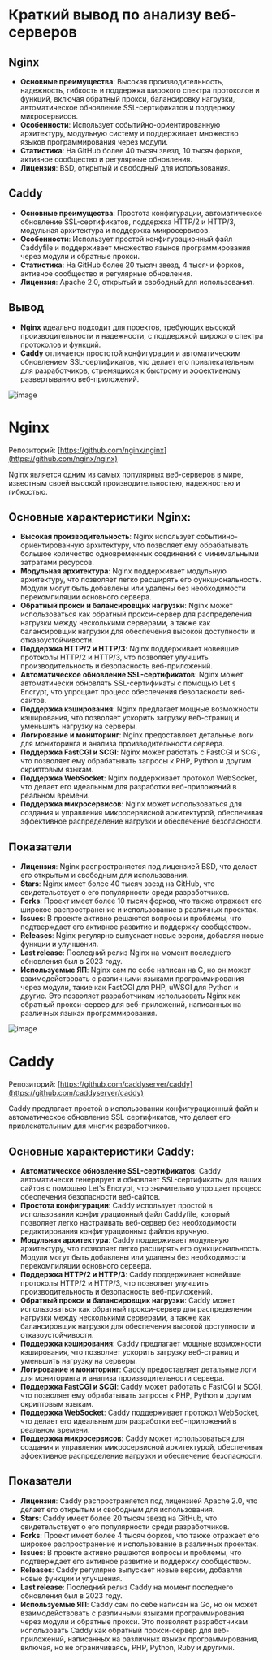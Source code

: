 

# Краткий вывод по анализу веб-серверов

## Nginx

- **Основные преимущества**: Высокая производительность, надежность, гибкость и поддержка широкого спектра протоколов и функций, включая обратный прокси, балансировку нагрузки, автоматическое обновление SSL-сертификатов и поддержку микросервисов.
- **Особенности**: Использует событийно-ориентированную архитектуру, модульную систему и поддерживает множество языков программирования через модули.
- **Статистика**: На GitHub более 40 тысяч звезд, 10 тысяч форков, активное сообщество и регулярные обновления.
- **Лицензия**: BSD, открытый и свободный для использования.

## Caddy

- **Основные преимущества**: Простота конфигурации, автоматическое обновление SSL-сертификатов, поддержка HTTP/2 и HTTP/3, модульная архитектура и поддержка микросервисов.
- **Особенности**: Использует простой конфигурационный файл Caddyfile и поддерживает множество языков программирования через модули и обратные прокси.
- **Статистика**: На GitHub более 20 тысяч звезд, 4 тысячи форков, активное сообщество и регулярные обновления.
- **Лицензия**: Apache 2.0, открытый и свободный для использования.


## Вывод

- **Nginx** идеально подходит для проектов, требующих высокой производительности и надежности, с поддержкой широкого спектра протоколов и функций.
- **Caddy** отличается простотой конфигурации и автоматическим обновлением SSL-сертификатов, что делает его привлекательным для разработчиков, стремящихся к быстрому и эффективному развертыванию веб-приложений.

![image](https://github.com/NastasyaKuznetsova/-1/assets/162448254/8b5dfae2-6c1e-451c-a6ef-f300f8665b40)

# Nginx

Репозиторий: [https://github.com/nginx/nginx](https://github.com/nginx/nginx)

Nginx является одним из самых популярных веб-серверов в мире, известным своей высокой производительностью, надежностью и гибкостью.

## Основные характеристики Nginx:

- **Высокая производительность**: Nginx использует событийно-ориентированную архитектуру, что позволяет ему обрабатывать большое количество одновременных соединений с минимальными затратами ресурсов.
- **Модульная архитектура**: Nginx поддерживает модульную архитектуру, что позволяет легко расширять его функциональность. Модули могут быть добавлены или удалены без необходимости перекомпиляции основного сервера.
- **Обратный прокси и балансировщик нагрузки**: Nginx может использоваться как обратный прокси-сервер для распределения нагрузки между несколькими серверами, а также как балансировщик нагрузки для обеспечения высокой доступности и отказоустойчивости.
- **Поддержка HTTP/2 и HTTP/3**: Nginx поддерживает новейшие протоколы HTTP/2 и HTTP/3, что позволяет улучшить производительность и безопасность веб-приложений.
- **Автоматическое обновление SSL-сертификатов**: Nginx может автоматически обновлять SSL-сертификаты с помощью Let's Encrypt, что упрощает процесс обеспечения безопасности веб-сайтов.
- **Поддержка кэширования**: Nginx предлагает мощные возможности кэширования, что позволяет ускорить загрузку веб-страниц и уменьшить нагрузку на серверы.
- **Логирование и мониторинг**: Nginx предоставляет детальные логи для мониторинга и анализа производительности сервера.
- **Поддержка FastCGI и SCGI**: Nginx может работать с FastCGI и SCGI, что позволяет ему обрабатывать запросы к PHP, Python и другим скриптовым языкам.
- **Поддержка WebSocket**: Nginx поддерживает протокол WebSocket, что делает его идеальным для разработки веб-приложений в реальном времени.
- **Поддержка микросервисов**: Nginx может использоваться для создания и управления микросервисной архитектурой, обеспечивая эффективное распределение нагрузки и обеспечение безопасности.

## Показатели

- **Лицензия**: Nginx распространяется под лицензией BSD, что делает его открытым и свободным для использования.
- **Stars**: Nginx имеет более 40 тысяч звезд на GitHub, что свидетельствует о его популярности среди разработчиков.
- **Forks**: Проект имеет более 10 тысяч форков, что также отражает его широкое распространение и использование в различных проектах.
- **Issues**: В проекте активно решаются вопросы и проблемы, что подтверждает его активное развитие и поддержку сообществом.
- **Releases**: Nginx регулярно выпускает новые версии, добавляя новые функции и улучшения.
- **Last release**: Последний релиз Nginx на момент последнего обновления был в 2023 году.
- **Используемые ЯП**: Nginx сам по себе написан на C, но он может взаимодействовать с различными языками программирования через модули, такие как FastCGI для PHP, uWSGI для Python и другие. Это позволяет разработчикам использовать Nginx как обратный прокси-сервер для веб-приложений, написанных на различных языках программирования.

![image](https://github.com/NastasyaKuznetsova/-1/assets/162448254/219b44b0-3e5d-470b-9d25-87797f8e0a69)

# Caddy

Репозиторий: [https://github.com/caddyserver/caddy](https://github.com/caddyserver/caddy)

Caddy предлагает простой в использовании конфигурационный файл и автоматическое обновление SSL-сертификатов, что делает его привлекательным для многих разработчиков.

## Основные характеристики Caddy:

- **Автоматическое обновление SSL-сертификатов**: Caddy автоматически генерирует и обновляет SSL-сертификаты для ваших сайтов с помощью Let's Encrypt, что значительно упрощает процесс обеспечения безопасности веб-сайтов.
- **Простота конфигурации**: Caddy использует простой в использовании конфигурационный файл Caddyfile, который позволяет легко настраивать веб-сервер без необходимости редактирования конфигурационных файлов вручную.
- **Модульная архитектура**: Caddy поддерживает модульную архитектуру, что позволяет легко расширять его функциональность. Модули могут быть добавлены или удалены без необходимости перекомпиляции основного сервера.
- **Поддержка HTTP/2 и HTTP/3**: Caddy поддерживает новейшие протоколы HTTP/2 и HTTP/3, что позволяет улучшить производительность и безопасность веб-приложений.
- **Обратный прокси и балансировщик нагрузки**: Caddy может использоваться как обратный прокси-сервер для распределения нагрузки между несколькими серверами, а также как балансировщик нагрузки для обеспечения высокой доступности и отказоустойчивости.
- **Поддержка кэширования**: Caddy предлагает мощные возможности кэширования, что позволяет ускорить загрузку веб-страниц и уменьшить нагрузку на серверы.
- **Логирование и мониторинг**: Caddy предоставляет детальные логи для мониторинга и анализа производительности сервера.
- **Поддержка FastCGI и SCGI**: Caddy может работать с FastCGI и SCGI, что позволяет ему обрабатывать запросы к PHP, Python и другим скриптовым языкам.
- **Поддержка WebSocket**: Caddy поддерживает протокол WebSocket, что делает его идеальным для разработки веб-приложений в реальном времени.
- **Поддержка микросервисов**: Caddy может использоваться для создания и управления микросервисной архитектурой, обеспечивая эффективное распределение нагрузки и обеспечение безопасности.

## Показатели

- **Лицензия**: Caddy распространяется под лицензией Apache 2.0, что делает его открытым и свободным для использования.
- **Stars**: Caddy имеет более 20 тысяч звезд на GitHub, что свидетельствует о его популярности среди разработчиков.
- **Forks**: Проект имеет более 4 тысяч форков, что также отражает его широкое распространение и использование в различных проектах.
- **Issues**: В проекте активно решаются вопросы и проблемы, что подтверждает его активное развитие и поддержку сообществом.
- **Releases**: Caddy регулярно выпускает новые версии, добавляя новые функции и улучшения.
- **Last release**: Последний релиз Caddy на момент последнего обновления был в 2023 году.
- **Используемые ЯП**: Caddy сам по себе написан на Go, но он может взаимодействовать с различными языками программирования через модули и обратные прокси. Это позволяет разработчикам использовать Caddy как обратный прокси-сервер для веб-приложений, написанных на различных языках программирования, включая, но не ограничиваясь, PHP, Python, Ruby и другими.




